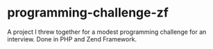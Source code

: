 programming-challenge-zf
========================

A project I threw together for a modest programming challenge for an interview. Done in PHP and Zend Framework.
